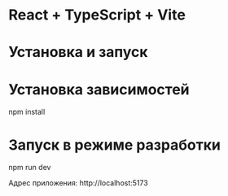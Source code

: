 # React + TypeScript + Vite

# Установка и запуск

# Установка зависимостей
npm install

# Запуск в режиме разработки
npm run dev

Адрес приложения: http://localhost:5173